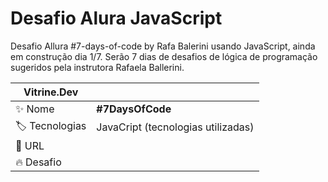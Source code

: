 # Desafio Alura JavaScript
Desafio Allura #7-days-of-code by Rafa Balerini usando JavaScript, ainda em construção dia 1/7. Serão 7 dias de desafios de lógica de programação sugeridos pela instrutora Rafaela Ballerini.


| Vitrine.Dev |     |
| -------------  | --- |
| :sparkles: Nome        | **#7DaysOfCode**
| :label: Tecnologias | JavaCript (tecnologias utilizadas)
| :rocket: URL         | 
| :fire: Desafio     | 

<!-- Inserir imagem com a #vitrinedev ao final do link -->

